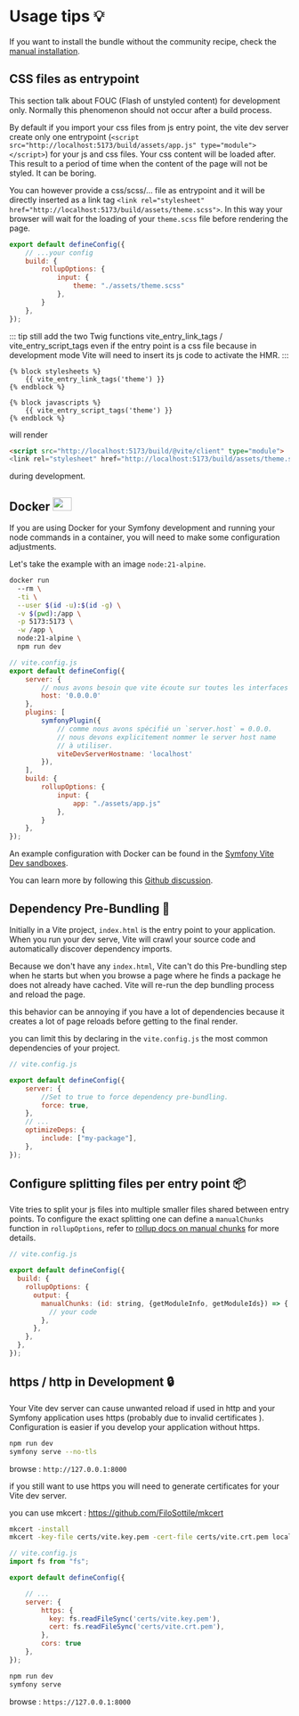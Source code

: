
# Usage tips 💡

If you want to install the bundle without the community recipe, check the [manual installation](/extra/manual-installation.html).

## CSS files as entrypoint

This section talk about FOUC (Flash of unstyled content) for development only. Normally this phenomenon should not occur after a build process.

By default if you import your css files from js entry point, the vite dev server create only one entrypoint (`<script src="http://localhost:5173/build/assets/app.js" type="module"></script>`) for your js and css files. Your css content will be loaded after. This result to a period of time when the content of the page will not be styled. It can be boring.

You can however provide a css/scss/... file as entrypoint and it will be directly inserted as a link tag `<link rel="stylesheet" href="http://localhost:5173/build/assets/theme.scss">`.
In this way your browser will wait for the loading of your `theme.scss` file before rendering the page.

```js
export default defineConfig({
    // ...your config
    build: {
        rollupOptions: {
            input: {
                theme: "./assets/theme.scss"
            },
        }
    },
});
```

::: tip
still add the two Twig functions vite_entry_link_tags / vite_entry_script_tags
even if the entry point is a css file because in development mode Vite will need to insert its js code to activate the HMR.
:::

```twig
{% block stylesheets %}
    {{ vite_entry_link_tags('theme') }}
{% endblock %}

{% block javascripts %}
    {{ vite_entry_script_tags('theme') }}
{% endblock %}
```

will render
```html
<script src="http://localhost:5173/build/@vite/client" type="module">
<link rel="stylesheet" href="http://localhost:5173/build/assets/theme.scss">
```
during development.

## Docker <img src="/images/logo-docker.svg" width="34" height="24" style="display: inline;" />

If you are using Docker for your Symfony development and running your node commands in a container, you will need to make some configuration adjustments.

Let's take the example with an image `node:21-alpine`.

```bash
docker run
  --rm \
  -ti \
  --user $(id -u):$(id -g) \
  -v $(pwd):/app \
  -p 5173:5173 \
  -w /app \
  node:21-alpine \
  npm run dev
```


```js
// vite.config.js
export default defineConfig({
    server: {
        // nous avons besoin que vite écoute sur toutes les interfaces
        host: '0.0.0.0'
    },
    plugins: [
        symfonyPlugin({
            // comme nous avons spécifié un `server.host` = 0.0.0.
            // nous devons explicitement nommer le server host name
            // à utiliser.
            viteDevServerHostname: 'localhost'
        }),
    ],
    build: {
        rollupOptions: {
            input: {
                app: "./assets/app.js"
            },
        }
    },
});
```

An example configuration with Docker can be found in the [Symfony Vite Dev sandboxes](https://github.com/lhapaipai/symfony-vite-dev/tree/main/playground).

You can learn more by following this [Github discussion](https://github.com/lhapaipai/vite-bundle/issues/26).



## Dependency Pre-Bundling 🏃

Initially in a Vite project, `index.html` is the entry point to your application. When you run your dev serve, Vite will crawl your source code and automatically discover dependency imports.

Because we don't have any `index.html`, Vite can't do this Pre-bundling step when he starts but when you browse a page where he finds a package he does not already have cached. Vite will re-run the dep bundling process and reload the page.

this behavior can be annoying if you have a lot of dependencies because it creates a lot of page reloads before getting to the final render.

you can limit this by declaring in the `vite.config.js` the most common dependencies of your project.

```js
// vite.config.js

export default defineConfig({
    server: {
        //Set to true to force dependency pre-bundling.
        force: true,
    },
    // ...
    optimizeDeps: {
        include: ["my-package"],
    },
});
```
## Configure splitting files per entry point 📦

Vite tries to split your js files into multiple smaller files shared between entry points.
To configure the exact splitting one can define a `manualChunks` function in `rollupOptions`, refer to [rollup docs on manual chunks](https://rollupjs.org/configuration-options/#output-manualchunks) for more details.

```js
// vite.config.js

export default defineConfig({
  build: {
    rollupOptions: {
      output: {
        manualChunks: (id: string, {getModuleInfo, getModuleIds}) => {
          // your code
        },
      },
    },
  },
});
```

## https / http in Development 🔒

Your Vite dev server can cause unwanted reload if used in http and your Symfony application uses https (probably due to invalid certificates ). Configuration is easier if you develop your application without https.

```bash
npm run dev
symfony serve --no-tls
```

browse : `http://127.0.0.1:8000`

if you still want to use https you will need to generate certificates for your Vite dev server.

you can use mkcert : https://github.com/FiloSottile/mkcert

```bash
mkcert -install
mkcert -key-file certs/vite.key.pem -cert-file certs/vite.crt.pem localhost 127.0.0.1

```

```js
// vite.config.js
import fs from "fs";

export default defineConfig({

    // ...
    server: {
        https: {
          key: fs.readFileSync('certs/vite.key.pem'),
          cert: fs.readFileSync('certs/vite.crt.pem'),
        },
        cors: true
    },
});
```

```bash
npm run dev
symfony serve
```

browse : `https://127.0.0.1:8000`
